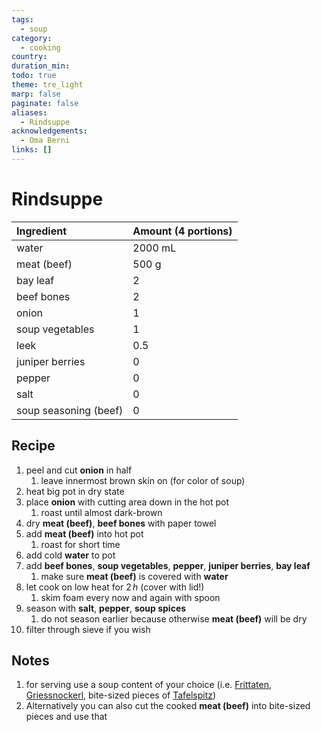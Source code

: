 ```yaml
---
tags:
  - soup
category:
  - cooking
country: 
duration_min: 
todo: true
theme: tre_light
marp: false
paginate: false
aliases:
  - Rindsuppe
acknowledgements:
  - Oma Berni
links: []
---
```



# Rindsuppe

|Ingredient|Amount (4 portions)|
| :- | :- |
|water|2000 mL|
|meat (beef)|500 g|
|bay leaf|2|
|beef bones|2|
|onion|1|
|soup vegetables|1|
|leek|0.5|
|juniper berries|0|
|pepper|0|
|salt|0|
|soup seasoning (beef)|0|


## Recipe

1. peel and cut **onion** in half
	1. leave innermost brown skin on (for color of soup)
2. heat big pot in dry state
3. place **onion** with cutting area down in the hot pot
	1. roast until almost dark-brown
4. dry **meat (beef)**, **beef bones** with paper towel
5. add **meat (beef)** into hot pot
	1. roast for short time
6. add cold **water** to pot
7. add **beef bones**, **soup vegetables**, **pepper**, **juniper berries**, **bay leaf**
	1. make sure **meat (beef)** is covered with **water**
8. let cook on low heat for $2\,h$ (cover with lid!)
	1. skim foam every now and again with spoon
9. season with **salt**, **pepper**, **soup spices**
	1. do not season earlier because otherwise **meat (beef)** will be dry
10. filter through sieve if you wish

## Notes
1. for serving use a soup content of your choice (i.e. [Frittaten](Frittaten.md), [Griessnockerl](Griessnockerl.md), bite-sized pieces of [Tafelspitz](Tafelspitz.md))
2. Alternatively you can also cut the cooked **meat (beef)** into bite-sized pieces and use that